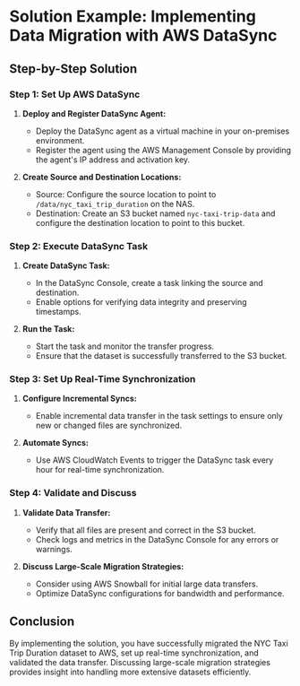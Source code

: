 # Solution Example: Implementing Data Migration with AWS DataSync

## Step-by-Step Solution

### Step 1: Set Up AWS DataSync

1. **Deploy and Register DataSync Agent:**
   - Deploy the DataSync agent as a virtual machine in your on-premises environment.
   - Register the agent using the AWS Management Console by providing the agent's IP address and activation key.

2. **Create Source and Destination Locations:**
   - Source: Configure the source location to point to `/data/nyc_taxi_trip_duration` on the NAS.
   - Destination: Create an S3 bucket named `nyc-taxi-trip-data` and configure the destination location to point to this bucket.

### Step 2: Execute DataSync Task

1. **Create DataSync Task:**
   - In the DataSync Console, create a task linking the source and destination.
   - Enable options for verifying data integrity and preserving timestamps.

2. **Run the Task:**
   - Start the task and monitor the transfer progress.
   - Ensure that the dataset is successfully transferred to the S3 bucket.

### Step 3: Set Up Real-Time Synchronization

1. **Configure Incremental Syncs:**
   - Enable incremental data transfer in the task settings to ensure only new or changed files are synchronized.

2. **Automate Syncs:**
   - Use AWS CloudWatch Events to trigger the DataSync task every hour for real-time synchronization.

### Step 4: Validate and Discuss

1. **Validate Data Transfer:**
   - Verify that all files are present and correct in the S3 bucket.
   - Check logs and metrics in the DataSync Console for any errors or warnings.

2. **Discuss Large-Scale Migration Strategies:**
   - Consider using AWS Snowball for initial large data transfers.
   - Optimize DataSync configurations for bandwidth and performance.

## Conclusion

By implementing the solution, you have successfully migrated the NYC Taxi Trip Duration dataset to AWS, set up real-time synchronization, and validated the data transfer. Discussing large-scale migration strategies provides insight into handling more extensive datasets efficiently.